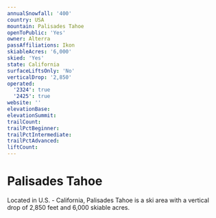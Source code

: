```yaml
---
annualSnowfall: '400'
country: USA
mountain: Palisades Tahoe
openToPublic: 'Yes'
owner: Alterra
passAffiliations: Ikon
skiableAcres: '6,000'
skied: 'Yes'
state: California
surfaceLiftsOnly: 'No'
verticalDrop: '2,850'
operated:
  '2324': true
  '2425': true
website: ''
elevationBase:
elevationSummit:
trailCount:
trailPctBeginner:
trailPctIntermediate:
trailPctAdvanced:
liftCount:
---
```



# Palisades Tahoe

Located in U.S. - California, Palisades Tahoe is a ski area with a vertical drop of 2,850 feet and 6,000 skiable acres.
